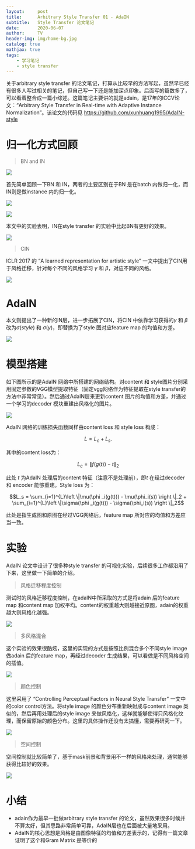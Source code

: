 ```yaml
---
layout:     post
title:      Arbitrary Style Transfer 01 - AdaIN
subtitle:   Style Transfer 论文笔记
date:       2020-06-07
author:     TV
header-img: img/home-bg.jpg
catalog: true
mathjax: true
tags:
    - 学习笔记
    - style transfer
---
```



关于arbitrary style transfer 的论文笔记，打算从比较早的方法写起，虽然早已经有很多人写过相关的笔记，但自己写一下还是能加深点印象。后面写的篇数多了，可以看着整合成一篇小综述。这篇笔记主要讲的就是adain，是17年的ICCV论文：“Arbitrary Style Transfer in Real-time with Adaptive Instance Normalization”。该论文的代码见 https://github.com/xunhuang1995/AdaIN-style


# 归一化方式回顾

> BN and IN



![](https://bj.bcebos.com/v1/ltwbucket/blog_images/20200609-adain/cn1.png)

首先简单回顾一下BN 和 IN，两者的主要区别在于BN 是在batch 内做归一化，而IN则是做instance 内的归一化。

![](https://bj.bcebos.com/v1/ltwbucket/blog_images/20200609-adain/gs3.png)

![](https://bj.bcebos.com/v1/ltwbucket/blog_images/20200609-adain/gs2.png)

本文中的实验表明，IN在style transfer 的实验中比起BN有更好的效果。

![](https://bj.bcebos.com/v1/ltwbucket/blog_images/20200609-adain/img1.png)

> CIN

ICLR 2017 的 “A learned representation for artistic style” 一文中提出了CIN用于风格迁移，针对每个不同的风格学习 $\gamma$ 和 $\beta$，对应不同的风格。

![](https://bj.bcebos.com/v1/ltwbucket/blog_images/20200609-adain/gs1.png)





# AdaIN

本文则提出了一种新的IN层，进一步拓展了CIN，将CIN 中依靠学习获得的$\gamma$ 和 $\beta$改为$\sigma(style)$ 和 $\sigma(y)$，即替换为了style 图对应feature map 的均值和方差。

![](https://bj.bcebos.com/v1/ltwbucket/blog_images/20200609-adain/gs4.png)


# 模型搭建

如下图所示的是AdaIN 网络中所搭建的网络结构。对content 和 style图片分别采用固定参数的VGG模型提取特征（固定vgg网络作为特征提取在style transfer的方法中非常常见）。然后通过AdaIN层来更新content 图片的均值和方差，并通过一个学习的decoder 模块重建出风格化的图片。

![](https://bj.bcebos.com/v1/ltwbucket/blog_images/20200609-adain/img2.png)

AdaIN 网络的训练损失函数同样由content loss 和 style loss 构成：

$$L = L_c + L_s.$$

其中的content loss为：

$$L_c = \left \| f(g(t)) - t \right \|_2$$

此处 $t$ 为AdaIN 处理后的content 特征（注意不是处理前），即$t$ 在经过decoder 和 encoder 能够重建。Style loss 为：

$$L_s = \sum_{i=1}^{L}\left \|\mu(\phi _i(g(t))) - \mu(\phi_i(s)) \right \|_2 + \sum_{i=1}^{L}\left \|\sigma(\phi _i(g(t))) - \sigma(\phi_i(s)) \right \|_2$$

此处是指生成图和原图在经过VGG网络后，feature map 所对应的均值和方差应当一致。

# 实验

AdaIN 论文中设计了很多种style transfer 的可视化实验，后续很多工作都沿用了下来，这里做一下简单的介绍。

> 风格迁移程度控制

测试时的风格迁移程度控制，在adaIN中所采取的方式是将adain 后的feature map 和content map 加权平均。content的权重越大则越接近原图，adain的权重越大则风格化越强。

![](https://bj.bcebos.com/v1/ltwbucket/blog_images/20200609-adain/exp1.png)

> 多风格混合

这个实验的效果很酷炫，这里的实现的方式是按照比例混合多个不同style image 做adain 后的feature map，再经过decoder 生成结果，可以看做是不同风格空间的插值。

![](https://bj.bcebos.com/v1/ltwbucket/blog_images/20200609-adain/exp2.png)

> 颜色控制

这里采用了 “Controlling Perceptual Factors in Neural Style Transfer” 一文中的color control方法。将style image 的颜色分布重新映射成与content image 类似的，然后再用处理后的style image 来做风格化，这样就能够使得只风格化纹理，而保留原始的颜色分布。这里的具体操作还没有太搞懂，需要再研究一下。

![](https://bj.bcebos.com/v1/ltwbucket/blog_images/20200609-adain/exp3.png)

> 空间控制

空间控制就比较简单了，基于mask前景和背景用不一样的风格来处理，通常能够获得比较好的效果。

![](https://bj.bcebos.com/v1/ltwbucket/blog_images/20200609-adain/exp4.png)

# 小结

* adain作为最早一批做arbitrary style transfer 的论文，虽然效果很多时候并不算太好，但其思路非常简单可靠，AdaIN层也在后面被大量地采用。
* AdaIN的核心思想是风格是由图像特征的均值和方差表示的，记得有一篇文章证明了这个和Gram Matrix 是等价的